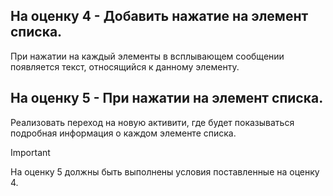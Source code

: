 ## На оценку 4 - Добавить нажатие на элемент списка.
При нажатии на каждый элементы в всплывающем сообщении появляется текст,
относящийся к данному элементу.

## На оценку 5 - При нажатии на элемент списка.
Реализовать переход на новую активити, где будет показываться подробная
информация о каждом элементе списка. 



> [!IMPORTANT]
> На оценку 5 должны быть выполнены условия поставленные на оценку 4.
